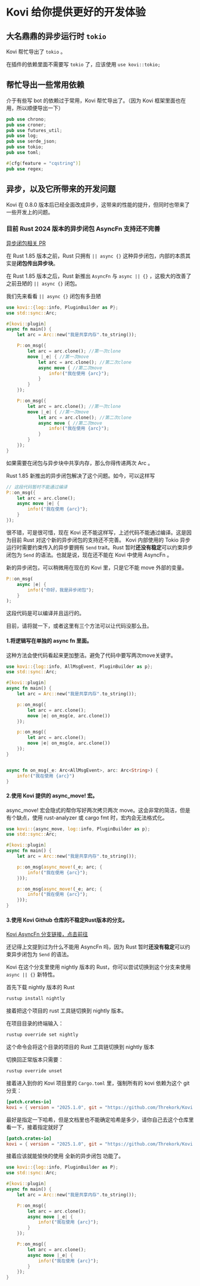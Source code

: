 # Kovi 给你提供更好的开发体验

## 大名鼎鼎的异步运行时 `tokio`

Kovi 帮忙导出了 `tokio` 。

在插件的依赖里面不需要写 `tokio` 了，应该使用 ```use kovi::tokio;```

## 帮忙导出一些常用依赖

介于有些写 bot 的依赖过于常用，Kovi 帮忙导出了。（因为 Kovi 框架里面也在用，所以顺便导出一下）

```rust
pub use chrono;
pub use croner;
pub use futures_util;
pub use log;
pub use serde_json;
pub use tokio;
pub use toml;

#[cfg(feature = "cqstring")]
pub use regex;
```

## 异步，以及它所带来的开发问题

Kovi 在 0.8.0 版本后已经全面改成异步，这带来的性能的提升，但同时也带来了一些开发上的问题。

### 目前 Rust 2024 版本的异步闭包 AsyncFn 支持还不完善

[异步闭包相关 PR](https://github.com/rust-lang/rust/pull/132706)

在 Rust 1.85 版本之前，Rust 只拥有 `|| async {}` 这种异步闭包，内部的本质其实是**闭包传出异步块**。

在 Rust 1.85 版本之后，Rust 新推出 `AsyncFn` 与 `async || {}` ，这极大的改善了之前丑陋的 `|| async {}` 闭包。

我们先来看看 `|| async {}` 闭包有多丑陋

```rust
use kovi::{log::info, PluginBuilder as P};
use std::sync::Arc;

#[kovi::plugin]
async fn main() {
    let arc = Arc::new("我是共享内存".to_string());

    P::on_msg({
        let arc = arc.clone(); //第一次clone
        move |_e| { //第一次move
            let arc = arc.clone(); //第二次clone
            async move { //第二次move
                info!("我在使用 {arc}");
            }
        }
    });

    P::on_msg({
        let arc = arc.clone(); //第一次clone
        move |_e| { //第一次move
            let arc = arc.clone(); //第二次clone
            async move { //第二次move
                info!("我在使用 {arc}");
            }
        }
    });
}
```

如果需要在闭包与异步块中共享内存，那么你得传递两次 Arc 。

Rust 1.85 新推出的异步闭包解决了这个问题。如今，可以这样写

```rust
// 这段代码暂时不能通过编译
P::on_msg({
    let arc = arc.clone();
    async move |e| {
        info!("我在使用 {arc}");
    }
});
```

很不错，可是很可惜，现在 Kovi 还不能这样写，上述代码不能通过编译。这是因为目前 Rust 对这个新的异步闭包的支持还不完善。 Kovi 内部使用的 Tokio 异步运行时需要约束传入的异步要拥有 `Send` trait。Rust 暂时**还没有稳定**可以约束异步闭包为 `Send` 的语法。也就是说，现在还不能在 Kovi 中使用 AsyncFn 。

新的异步闭包，可以稍微用在现在的 Kovi 里，只是它不能 move 外部的变量。

```rust
P::on_msg(
    async |e| {
        info!("你好，我是异步闭包");
    }
);
```

这段代码是可以编译并且运行的。

目前，请将就一下，或者这里有三个方法可以让代码没那么丑。

#### 1.将逻辑写在单独的 async fn 里面。

这种方法会使代码看起来更加整洁。避免了代码中要写两次move关键字。

```rust
use kovi::{log::info, AllMsgEvent, PluginBuilder as p};
use std::sync::Arc;

#[kovi::plugin]
async fn main() {
    let arc = Arc::new("我是共享内存".to_string());

    p::on_msg({
        let arc = arc.clone();
        move |e| on_msg(e, arc.clone())
    });

    p::on_msg({
        let arc = arc.clone();
        move |e| on_msg(e, arc.clone())
    });
}


async fn on_msg(_e: Arc<AllMsgEvent>, arc: Arc<String>) {
    info!("我在使用 {arc}")
}
```

#### 2.使用 Kovi 提供的 async_move! 宏。

async_move! 宏会隐式的帮你写好两次拷贝两次 move。这会非常的简洁，但是有个缺点，使用 rust-analyzer 或 cargo fmt 时，宏内会无法格式化。

```rust
use kovi::{async_move, log::info, PluginBuilder as p};
use std::sync::Arc;

#[kovi::plugin]
async fn main() {
    let arc = Arc::new("我是共享内存".to_string());

    p::on_msg(async_move!(_e; arc; {
        info!("我在使用 {arc}");
    }));

    p::on_msg(async_move!(_e; arc; {
        info!("我在使用 {arc}");
    }));
}
```

#### 3.使用 Kovi Github 仓库的不稳定Rust版本的分支。

[Kovi AsyncFn 分支链接，点击前往](https://github.com/Threkork/Kovi/tree/rust-2024)

还记得上文提到过为什么不能用 AsyncFn 吗，因为 Rust 暂时**还没有稳定**可以约束异步闭包为 `Send` 的语法。

Kovi 在这个分支里使用 nightly 版本的 Rust，你可以尝试切换到这个分支来使用 `async || {}` 新特性。

首先下载 nightly 版本的 Rust

```sh
rustup install nightly
```

接着把这个项目的 rust 工具链切换到 nightly 版本。

在项目目录的终端输入：

```sh
rustup override set nightly
```

这个命令会将这个目录的项目的 Rust 工具链切换到 nightly 版本

切换回正常版本只需要：

```sh
rustup override unset
```

接着进入到你的 Kovi 项目里的 `Cargo.toml` 里，强制所有的 kovi 依赖为这个 git 分支：

```toml
[patch.crates-io]
kovi = { version = "2025.1.0", git = "https://github.com/Threkork/Kovi.git", branch = "rust-2024" }
```

最好是指定一下哈希，但是文档里也不能确定哈希是多少，请你自己去这个仓库里看一下，接着指定就好了

```toml
[patch.crates-io]
kovi = { version = "2025.1.0", git = "https://github.com/Threkork/Kovi.git", rev = "80ccf2c" }
```

接着应该就能愉快的使用 全新的异步闭包 功能了。

```rust
use kovi::{log::info, PluginBuilder as P};
use std::sync::Arc;

#[kovi::plugin]
async fn main() {
    let arc = Arc::new("我是共享内存".to_string());

    P::on_msg({
        let arc = arc.clone();
        async move |_e| {
            info!("我在使用 {arc}");
        }
    });

    P::on_msg({
        let arc = arc.clone();
        async move |_e| {
            info!("我在使用 {arc}");
        }
    });
}
```
